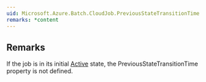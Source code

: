 ```yaml
---  
uid: Microsoft.Azure.Batch.CloudJob.PreviousStateTransitionTime  
remarks: *content  
---  
```

  
## Remarks  
 If the job is in its initial [Active](assetId:///T:Microsoft.Azure.Batch.Common.JobState?qualifyHint=False&autoUpgrade=True) state, the PreviousStateTransitionTime property              is not defined.
